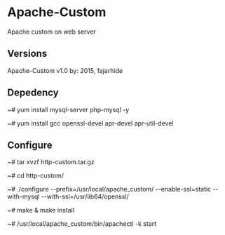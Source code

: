 Apache-Custom 
=============

Apache custom on web server

Versions
--------

Apache-Custom v1.0 by: 2015, fajarhide

Depedency
---------

~# yum install mysql-server php-mysql -y

~# yum install gcc openssl-devel apr-devel apr-util-devel

Configure
---------

~# tar xvzf http-custom.tar.gz

~# cd http-custom/

~# ./configure --prefix=/usr/local/apache_custom/ --enable-ssl=static --with-mysql --with-ssl=/usr/lib64/openssl/

~# make & make install

~# /usr/local/apache_custom/bin/apachectl -k start

